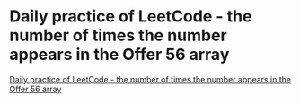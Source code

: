 # Daily practice of LeetCode - the number of times the number appears in the Offer 56 array
[Daily practice of LeetCode - the number of times the number appears in the Offer 56 array](https://aiwithcloud.com/2022/09/19/daily_practice_of_leetcode___the_number_of_times_the_number_appears_in_the_offer_56_array/)
